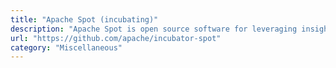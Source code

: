 ```yaml
---
title: "Apache Spot (incubating)"
description: "Apache Spot is open source software for leveraging insights from flow and packet analysis."
url: "https://github.com/apache/incubator-spot"
category: "Miscellaneous"
---
```

